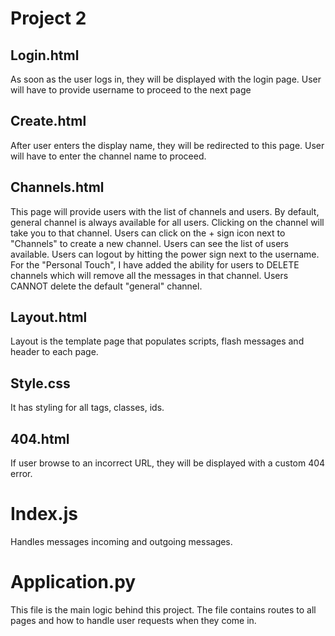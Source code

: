 # Project 2

## Login.html
As soon as the user logs in, they will be displayed with the login page. User will have to provide username to proceed to the next page

## Create.html
After user enters the display name, they will be redirected to this page. User will have to enter the channel name to proceed.

## Channels.html
This page will provide users with the list of channels and users. By default, general channel is always available for all users. Clicking on the channel will take you to that channel. Users can click on the + sign icon next to "Channels" to create a new channel. Users can see the list of users available. Users can logout by hitting the power sign next to the username. For the "Personal Touch", I have added the ability for users to DELETE channels which will remove all the messages in that channel. Users CANNOT delete the default "general" channel.

## Layout.html
Layout is the template page that populates scripts, flash messages and header to each page.

## Style.css
It has styling for all tags, classes, ids.

## 404.html
If user browse to an incorrect URL, they will be displayed with a custom 404 error.

# Index.js
Handles messages incoming and outgoing messages.

# Application.py
This file is the main logic behind this project. The file contains routes to all pages and how to handle user requests when they come in.

